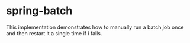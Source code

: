 # spring-batch

This implementation demonstrates how to manually run a batch job once and then restart it a single time if i fails.